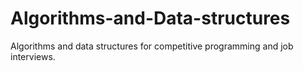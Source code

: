 # Algorithms-and-Data-structures

Algorithms and data structures for competitive programming and job interviews.
